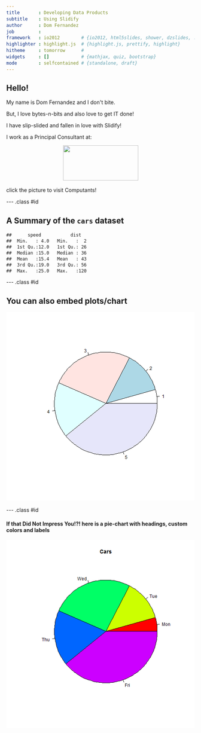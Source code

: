 ```yaml
---
title       : Developing Data Products
subtitle    : Using Slidify
author      : Dom Fernandez
job         : 
framework   : io2012        # {io2012, html5slides, shower, dzslides, ...}
highlighter : highlight.js  # {highlight.js, prettify, highlight}
hitheme     : tomorrow      # 
widgets     : []            # {mathjax, quiz, bootstrap}
mode        : selfcontained # {standalone, draft}
---
```


<h2> Hello! </h2>

My name is Dom Fernandez and I don't bite.

But, I love bytes-n-bits and also love to get IT done!

I have slip-slided and fallen in love with Slidify!

I work as a Principal Consultant at:
<p align="center">
        <a href="http://www.computants.org/" target="main">
        <img border="0" src="http://www.computants.org/CI-Logo_small.jpg" width="201" height="94">
        </a>
        </p>
click the picture to visit Computants!


--- .class #id 

## A Summary of the `cars` dataset


```
##      speed           dist    
##  Min.   : 4.0   Min.   :  2  
##  1st Qu.:12.0   1st Qu.: 26  
##  Median :15.0   Median : 36  
##  Mean   :15.4   Mean   : 43  
##  3rd Qu.:19.0   3rd Qu.: 56  
##  Max.   :25.0   Max.   :120
```

--- .class #id 

## You can also embed plots/chart

![plot of chunk unnamed-chunk-2](assets/fig/unnamed-chunk-2.png) 

--- .class #id 

#### If that Did Not Impress You!?! here is a pie-chart with headings, custom colors and labels
![plot of chunk unnamed-chunk-3](assets/fig/unnamed-chunk-3.png) 

